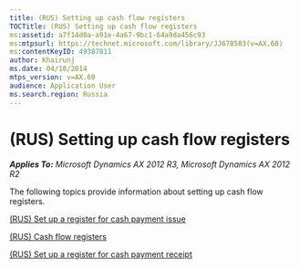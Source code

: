```yaml
---
title: (RUS) Setting up cash flow registers
TOCTitle: (RUS) Setting up cash flow registers
ms:assetid: a7f14d0a-a91e-4a67-9bc1-64a9da456c93
ms:mtpsurl: https://technet.microsoft.com/library/JJ678583(v=AX.60)
ms:contentKeyID: 49387811
author: Khairunj
ms.date: 04/18/2014
mtps_version: v=AX.60
audience: Application User
ms.search.region: Russia
---
```


# (RUS) Setting up cash flow registers 


_**Applies To:** Microsoft Dynamics AX 2012 R3, Microsoft Dynamics AX 2012 R2_

The following topics provide information about setting up cash flow registers.

[(RUS) Set up a register for cash payment issue](rus-set-up-a-register-for-cash-payment-issue.md)

[(RUS) Cash flow registers](rus-cash-flow-registers.md)

[(RUS) Set up a register for cash payment receipt](rus-set-up-a-register-for-cash-payment-receipt.md)

  


